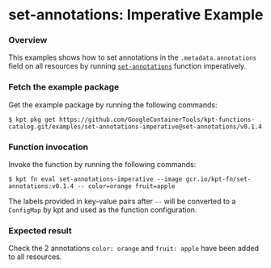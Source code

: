 # set-annotations: Imperative Example

### Overview

This examples shows how to set annotations in the `.metadata.annotations` field
on all resources by running [`set-annotations`] function imperatively.

### Fetch the example package

Get the example package by running the following commands:

```shell
$ kpt pkg get https://github.com/GoogleContainerTools/kpt-functions-catalog.git/examples/set-annotations-imperative@set-annotations/v0.1.4
```

### Function invocation

Invoke the function by running the following commands:

```shell
$ kpt fn eval set-annotations-imperative --image gcr.io/kpt-fn/set-annotations:v0.1.4 -- color=orange fruit=apple
```

The labels provided in key-value pairs after `--` will be converted to a
`ConfigMap` by kpt and used as the function configuration.

### Expected result

Check the 2 annotations `color: orange` and `fruit: apple` have been added to
all resources.

[`set-annotations`]: https://catalog.kpt.dev/set-annotations/v0.1/
